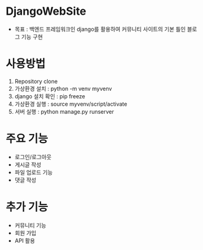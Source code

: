 # DjangoWebSite
- 목표 : 백엔드 프레임워크인 django를 활용하여 커뮤니티 사이트의 기본 틀인 블로그 기능 구현

# 사용방법
1. Repository clone
2. 가상환경 설치 : python -m venv myvenv
3. django 설치 확인 : pip freeze
4. 가상환경 실행 : source myvenv/script/activate
5. 서버 실행 : python manage.py runserver

# 주요 기능
- 로그인/로그아웃
- 게시글 작성
- 파일 업로드 기능
- 댓글 작성

# 추가 기능
- 커뮤니티 기능
- 회원 가입
- API 활용
